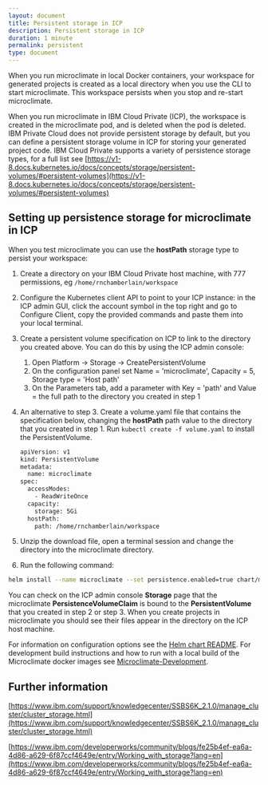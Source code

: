 ```yaml
---
layout: document
title: Persistent storage in ICP
description: Persistent storage in ICP
duration: 1 minute
permalink: persistent
type: document
---
```


When you run microclimate in local Docker containers, your workspace for generated projects is created as a local directory when you use the CLI to start microclimate. This workspace persists when you stop and re-start microclimate.

When you run microclimate in IBM Cloud Private (ICP), the workspace is created in the microclimate pod, and is deleted when the pod is deleted. IBM Private Cloud does not provide persistent storage by default, but you can define a persistent storage volume in ICP for storing your generated project code. IBM Cloud Private supports a variety of persistence storage types, for a full list see [https://v1-8.docs.kubernetes.io/docs/concepts/storage/persistent-volumes/#persistent-volumes](https://v1-8.docs.kubernetes.io/docs/concepts/storage/persistent-volumes/#persistent-volumes)

## Setting up persistence storage for microclimate in ICP

When you test microclimate you can use the **hostPath** storage type to persist your workspace:

1. Create a directory on your IBM Cloud Private host machine, with 777 permissions, eg ``/home/rnchamberlain/workspace``
2. Configure the Kubernetes client API to point to your ICP instance: in the ICP admin GUI, click the account symbol in the top right and go to Configure Client, copy the provided commands and paste them into your local terminal.
3. Create a persistent volume specification on ICP to link to the directory you created above. You can do this by using the ICP admin console:


	1. Open Platform -> Storage -> CreatePersistentVolume
	2. On the configuration panel set Name = 'microclimate', Capacity = 5, Storage type = 'Host path'
	3. On the Parameters tab, add a parameter with Key = 'path' and Value = the full path to the directory you created in step 1

4. An alternative to step 3. Create a volume.yaml file that contains the specification below, changing the **hostPath** path value to the directory that you created in step 1.  Run ``kubectl create -f volume.yaml`` to install the PersistentVolume.

    ```sh
    apiVersion: v1
    kind: PersistentVolume
    metadata:
      name: microclimate
    spec:
      accessModes:
        - ReadWriteOnce
      capacity:
        storage: 5Gi
      hostPath:
        path: /home/rnchamberlain/workspace
     ```

5. Unzip the download file, open a terminal session and change the directory into the microclimate directory.
6. Run the following command:
```bash
helm install --name microclimate --set persistence.enabled=true chart/microclimate
```

You can check on the ICP admin console **Storage** page that the microclimate **PersistenceVolumeClaim** is bound to the **PersistentVolume** that you created in step 2 or step 3. When you create projects in microclimate you should see their files appear in the directory on the ICP host machine.

For information on configuration options see the [Helm chart README](./helmchart). For development build instructions and how to run with a local build of the Microclimate docker images see [Microclimate-Development](./microclimatedev).

## Further information

[https://www.ibm.com/support/knowledgecenter/SSBS6K_2.1.0/manage_cluster/cluster_storage.html](https://www.ibm.com/support/knowledgecenter/SSBS6K_2.1.0/manage_cluster/cluster_storage.html)

[https://www.ibm.com/developerworks/community/blogs/fe25b4ef-ea6a-4d86-a629-6f87ccf4649e/entry/Working_with_storage?lang=en](https://www.ibm.com/developerworks/community/blogs/fe25b4ef-ea6a-4d86-a629-6f87ccf4649e/entry/Working_with_storage?lang=en)
